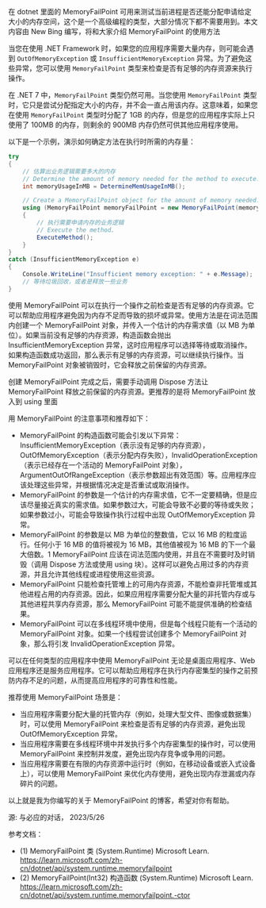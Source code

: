 在 dotnet 里面的 MemoryFailPoint 可用来测试当前进程是否还能分配申请给定大小的内存空间，这个是一个高级编程的类型，大部分情况下都不需要用到。本文内容由 New Bing 编写，将和大家介绍 MemoryFailPoint 的使用方法

<!--more-->


<!-- CreateTime:2023/5/26 8:56:53 -->

<!-- 发布 -->
<!-- 博客 -->

当您在使用 .NET Framework 时，如果您的应用程序需要大量内存，则可能会遇到 `OutOfMemoryException` 或 `InsufficientMemoryException` 异常。为了避免这些异常，您可以使用 `MemoryFailPoint` 类型来检查是否有足够的内存资源来执行操作。

在 .NET 7 中，`MemoryFailPoint` 类型仍然可用。当您使用 `MemoryFailPoint` 类型时，它只是尝试分配指定大小的内存，并不会一直占用该内存。这意味着，如果您在使用 `MemoryFailPoint` 类型时分配了 1GB 的内存，但是您的应用程序实际上只使用了 100MB 的内存，则剩余的 900MB 内存仍然可供其他应用程序使用。

以下是一个示例，演示如何确定方法在执行时所需的内存量：

```csharp
try
{
    // 估算出业务逻辑需要多大的内存
    // Determine the amount of memory needed for the method to execute.
    int memoryUsageInMB = DetermineMemUsageInMB();

    // Create a MemoryFailPoint object for the amount of memory needed.
    using (MemoryFailPoint memoryFailPoint = new MemoryFailPoint(memoryUsageInMB))
    {
        // 执行需要申请内存的业务逻辑
        // Execute the method.
        ExecuteMethod();
    }
}
catch (InsufficientMemoryException e)
{
    Console.WriteLine("Insufficient memory exception: " + e.Message);
    // 等待垃圾回收，或者是释放一些业务
}
```

使用 MemoryFailPoint 可以在执行一个操作之前检查是否有足够的内存资源。它可以帮助应用程序避免因为内存不足而导致的损坏或异常。使用方法是在词法范围内创建一个 MemoryFailPoint 对象，并传入一个估计的内存需求值（以 MB 为单位）。如果当前没有足够的内存资源，构造函数会抛出 InsufficientMemoryException 异常，这时应用程序可以选择等待或取消操作。如果构造函数成功返回，那么表示有足够的内存资源，可以继续执行操作。当 MemoryFailPoint 对象被销毁时，它会释放之前保留的内存资源。

创建 MemoryFailPoint 完成之后，需要手动调用 Dispose 方法让 MemoryFailPoint 释放之前保留的内存资源。更推荐的是将 MemoryFailPoint 放入到 using 里面

用 MemoryFailPoint 的注意事项和推荐如下：

- MemoryFailPoint 的构造函数可能会引发以下异常：InsufficientMemoryException（表示没有足够的内存资源），OutOfMemoryException（表示分配内存失败），InvalidOperationException（表示已经存在一个活动的 MemoryFailPoint 对象），ArgumentOutOfRangeException（表示参数超出有效范围）等。应用程序应该处理这些异常，并根据情况决定是否重试或取消操作。
- MemoryFailPoint 的参数是一个估计的内存需求值，它不一定要精确，但是应该尽量接近真实的需求值。如果参数过大，可能会导致不必要的等待或失败；如果参数过小，可能会导致操作执行过程中出现 OutOfMemoryException 异常。
- MemoryFailPoint 的参数是以 MB 为单位的整数值，它以 16 MB 的粒度运行。任何小于 16 MB 的值将被视为 16 MB，其他值被视为 16 MB 的下一个最大倍数。1
MemoryFailPoint 应该在词法范围内使用，并且在不需要时及时销毁（调用 Dispose 方法或使用 using 块）。这样可以避免占用过多的内存资源，并且允许其他线程或进程使用这些资源。
- MemoryFailPoint 只能检查托管堆上的可用内存资源，不能检查非托管堆或其他进程占用的内存资源。因此，如果应用程序需要分配大量的非托管内存或与其他进程共享内存资源，那么 MemoryFailPoint 可能不能提供准确的检查结果。
- MemoryFailPoint 可以在多线程环境中使用，但是每个线程只能有一个活动的 MemoryFailPoint 对象。如果一个线程尝试创建多个 MemoryFailPoint 对象，那么将引发 InvalidOperationException 异常。

可以在任何类型的应用程序中使用 MemoryFailPoint 无论是桌面应用程序、Web 应用程序还是服务应用程序。它可以帮助应用程序在执行内存密集型的操作之前预防内存不足的问题，从而提高应用程序的可靠性和性能。

推荐使用 MemoryFailPoint 场景是：

- 当应用程序需要分配大量的托管内存（例如，处理大型文件、图像或数据集）时，可以使用 MemoryFailPoint 来检查是否有足够的内存资源，避免出现 OutOfMemoryException 异常。
- 当应用程序需要在多线程环境中并发执行多个内存密集型的操作时，可以使用 MemoryFailPoint 来控制并发度，避免出现内存竞争或争用的问题。
- 当应用程序需要在有限的内存资源中运行时（例如，在移动设备或嵌入式设备上），可以使用 MemoryFailPoint 来优化内存使用，避免出现内存泄漏或内存碎片的问题。

以上就是我为你编写的关于 MemoryFailPoint 的博客，希望对你有帮助。

源: 与必应的对话， 2023/5/26

参考文档：

- (1) MemoryFailPoint 类 (System.Runtime) Microsoft Learn. https://learn.microsoft.com/zh-cn/dotnet/api/system.runtime.memoryfailpoint
- (2) MemoryFailPoint(Int32) 构造函数 (System.Runtime) Microsoft Learn. https://learn.microsoft.com/zh-cn/dotnet/api/system.runtime.memoryfailpoint.-ctor
